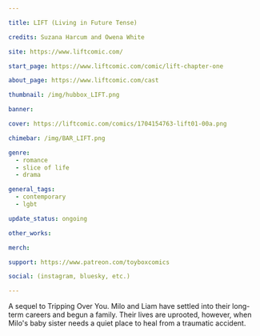```yaml
---

title: LIFT (Living in Future Tense)

credits: Suzana Harcum and Owena White

site: https://www.liftcomic.com/

start_page: https://www.liftcomic.com/comic/lift-chapter-one

about_page: https://www.liftcomic.com/cast

thumbnail: /img/hubbox_LIFT.png

banner:

cover: https://liftcomic.com/comics/1704154763-lift01-00a.png

chimebar: /img/BAR_LIFT.png

genre: 
  - romance
  - slice of life
  - drama

general_tags: 
  - contemporary 
  - lgbt

update_status: ongoing

other_works:

merch: 

support: https://www.patreon.com/toyboxcomics

social: (instagram, bluesky, etc.)

---
```


A sequel to Tripping Over You. Milo and Liam have settled into their long-term careers and begun a family. Their lives are uprooted, however, when Milo's baby sister needs a quiet place to heal from a traumatic accident.